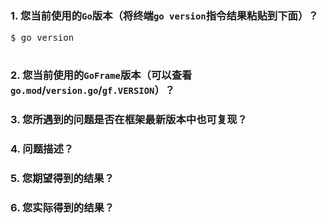 <!-- 为更高效率地交流并解决问题，请按照以下模板提交issue，感谢！ -->
### 1. 您当前使用的`Go`版本（将终端`go version`指令结果粘贴到下面）？

<pre>
$ go version

</pre>

### 2. 您当前使用的`GoFrame`版本（可以查看`go.mod`/`version.go`/`gf.VERSION`）？



### 3. 您所遇到的问题是否在框架最新版本中也可复现？



### 4. 问题描述？

<!--
请您尽可能地提供一份最短的，可复现问题的代码。
代码尽可能地完整，最好是可以直接编译运行。
-->



### 5. 您期望得到的结果？



### 6. 您实际得到的结果？



